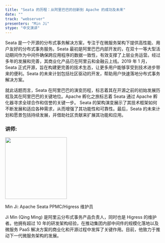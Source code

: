 ```yaml
---
title: "Seata 的历程：从阿里巴巴的创新到 Apache 的成功及未来"
date: ""
track: "webserver"
presenters: "Min Ji"
stype: "中文演讲"
---
```


Seata 是一个开源的分布式事务解决方案，专注于在微服务架构下提供高性能、用户友好的分布式事务服务。Seata 最初是阿里巴巴内部开发的，在双十一等大型活动期间作为中间件确保跨应用程序的数据一致性，有效支撑了上层业务运营。经过多年的发展和完善，其商业化产品已在阿里云和金融云上线。2019 年 1 月，Seata 正式开源，旨在构建更完善的技术生态，让更多用户能够享受到技术进步带来的便利。Seata 的未来计划包括社区驱动的开发，帮助用户快速落地分布式事务解决方案。

就此话题而言，Seata 在阿里巴巴的演变历程，标志着其在开源之前的初始发展历程及其在阿里巴巴的关键地位。Apache 孵化之旅标志着 Seata 通过 Apache 孵化器寻求全球合作和信誉的关键一步。 Seata 的架构演变展示了其技术框架如何不断发展和适应各种需求，从而增强了其功能性和可靠性。最后，Seata 的未来计划和愿景包括持续发展，并借助社区贡献来扩展其功能和应用。

### 讲师:

<img src="https://sessionize.com/image/ed51-400o400o1-BTDBgQinUQrS5cv8CRWb4e.jpg" width="200" /><br/>

Min Ji: Apache Seata PPMC/Higress 维护员

Ji Min (Qing Ming) 是阿里云分布式事务产品负责人，同时也是 Higress 的维护者。他拥有超过 10 年的研发架构经验，在推动集团内部中间件的规模化落地以及微服务 PaaS 解决方案的商业化和开源过程中发挥了关键作用。目前，他致力于推动下一代微服务架构的发展。